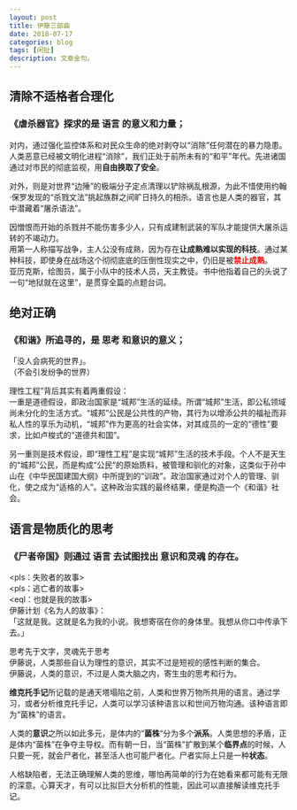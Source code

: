 ```yaml
---
layout: post
title: 伊藤三部曲
date: 2018-07-17
categories: blog
tags: [闲扯]
description: 文章金句。
---
```


## 清除不适格者合理化
### 《虐杀器官》探求的是 语言 的意义和力量；
对内，通过强化监控体系和对民众生命的绝对剥夺以“消除”任何潜在的暴力隐患。人类恶意已经被文明化进程“消除”，我们正处于前所未有的“和平”年代。先进诸国通过对市民的彻底监视，用**自由换取了安全**。


对外，则是对世界“边陲”的极端分子定点清理以铲除祸乱根源，为此不惜使用约翰·保罗发现的“杀戮文法”挑起族群之间旷日持久的相杀。语言也是人类的器官，其中潜藏着“屠杀语法”。


因憎恨而开始的杀戮并不能伤害多少人，只有成建制武装的军队才能提供大屠杀运转的不竭动力。<br>
用第一人称描写战争，主人公没有成熟，因为存在**让成熟难以实现的科技**。通过某种科技，即使身在战场这个彻彻底底的压倒性现实之中，仍旧是被<font color="#FF0000"><b>禁止成熟</b></font>。<br>亚历克斯，绘图员，属于小队中的技术人员，天主教徒。书中他指着自己的头说了一句“地狱就在这里”，是贯穿全篇的点题台词。

## 绝对正确
### 《和谐》所追寻的，是 思考 和意识的意义；
「没人会病死的世界」。<br>
（不会引发纷争的世界）


理性工程”背后其实有着两重假设：<br>
一重是道德假设，即政治国家是“城邦”生活的延续。所谓“城邦”生活，即公私领域尚未分化的生活方式。“城邦”公民是公共性的产物，其行为以增添公共的福祉而非私人性的享乐为动机，“城邦”作为更高的社会实体，对其成员的一定的“德性”要求，比如卢梭式的“道德共和国”。


另一重则是技术假设，即“理性工程”是实现“城邦”生活的技术手段。个人不是天生的“城邦”公民，而是构成“公民”的原始质料，被管理和驯化的对象，这类似于孙中山在《中华民国建国大纲》中所提到的“训政”。政治国家通过对个人的管理、驯化，使之成为“适格的人”。这种政治实践的最终结果，便是构造一个《和谐<harmony/>》社会。


## 语言是物质化的思考
### 《尸者帝国》则通过 语言 去试图找出 意识和灵魂 的存在。
<pls：失败者的故事><br>
<pls：逃亡者的故事><br>
<eql：也就是我的故事><br>
伊藤计划《名为人的故事》：<br>
「这就是我。这就是名为我的小说。我想寄宿在你的身体里。我想从你口中传承下去。」


思考先于文字，灵魂先于思考<br>
伊藤说，人类那些自认为理性的意识，其实不过是短视的感性判断的集合。<br>
伊藤说，人类的意识，不过是人类大脑之内，寄生虫的思考和行为。


**维克托手记**所记载的是通天塔塌陷之前，人类和世界万物所共用的语言。通过学习，或者分析维克托手记，人类可以学习该种语言以和世间万物沟通。该种语言即为“菌株”的语言。


人类的**意识**之所以如此多元，是体内的“**菌株**“分为多个**派系**。人类思想的矛盾，正是体内“菌株”在争夺主导权。而有朝一日，当“菌株”扩散到某个**临界点**的时候，人只要一死，就会尸者化，甚至活人也可能尸者化。尸者实际上只是一种**状态**。


人格缺陷者，无法正确理解人类的思维，哪怕再简单的行为在她看来都可能有无限的深意。心算天才，有可以比拟巨大分析机的性能，因此可以直接解读维克托手记。
